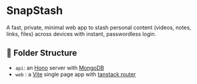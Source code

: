 # SnapStash
A fast, private, minimal web app to stash personal content (videos, notes, links, files) across devices with instant, passwordless login.

## 🎯 **Folder Structure**
- `api`: an [Hono](https://hono.dev/docs/) server with [MongoDB](https://www.mongodb.com/)
- `web` : a [Vite](https://vitejs.dev/) single page app with [tanstack router](https://tanstack.com/router)

